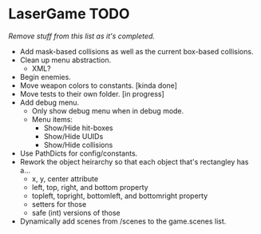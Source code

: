 # LaserGame TODO

*Remove stuff from this list as it's completed.*

- Add mask-based collisions as well as the current box-based collisions.
- Clean up menu abstraction.
  - XML?
- Begin enemies.
- Move weapon colors to constants. [kinda done]
- Move tests to their own folder. [in progress]
- Add debug menu.
  - Only show debug menu when in debug mode.
  - Menu items:
    - Show/Hide hit-boxes
    - Show/Hide UUIDs
    - Show/Hide collisions
- Use PathDicts for config/constants.
- Rework the object heirarchy so that each object that's rectangley has a...
  - x, y, center attribute
  - left, top, right, and bottom property
  - topleft, topright, bottomleft, and bottomright property
  - setters for those
  - safe (int) versions of those
- Dynamically add scenes from /scenes to the game.scenes list.
